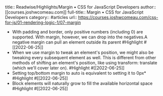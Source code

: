 title:: Readwise/Highlights/Margin • CSS for JavaScript Developers
author:: [[courses.joshwcomeau.com]]
full-title:: Margin • CSS for JavaScript Developers
category:: #articles
url:: https://courses.joshwcomeau.com/css-for-js/01-rendering-logic-1/07-margin
- With padding and border, only positive numbers (including 0) are supported. With margin, however, we can drop into the negatives.A negative margin can pull an element outside its parent #Highlight #[[2022-06-25]]
- When we use margin to tweak an element's position, we might also be tweaking every subsequent element as well. This is different from other methods of shifting an element's position, like using transform: translate (which we'll cover later on). #Highlight #[[2022-06-25]]
- Setting top/bottom margin to auto is equivalent to setting it to 0px* #Highlight #[[2022-06-25]]
- Block elements will naturally grow to fill the available horizontal space #Highlight #[[2022-06-25]]